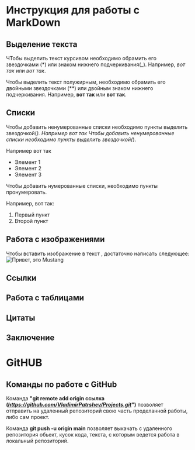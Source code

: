 # Инструкция для работы с MarkDown

## Выделение текста

ЧТобы выделить текст курсивом необходимо обрамить его звездочками (*) или знаком нижнего подчеркивания(_). Например, *вот так* или _вот так_.

Чтобы выделить текст полужирным, необходимо обрамить его двойными звездочками (**) или двойным знаком нижнего подчеркивания. Например, **вот так** или __вот так__.

## Списки

Чтобы добавить ненумерованные списки необходимо пункты выделить звездочкой(*). Например вот так 
Чтобы добавить ненумерованные списки необходимо пункты выделить звездочкой(*).

Например вот так 
* Элемент 1
* Элемент 2
* Элемент 3

Чтобы добавить нумерованные списки, необходимо пункты пронумеровать.

Например, вот так:
1. Первый пункт
2. Второй пункт

## Работа с изображениями

Чтобы вставить изображение в текст , достаточно написать следующее: 
![Привет, это Mustang](Mustang.jpg)

## Ссылки

## Работа с таблицами

## Цитаты

## Заключение

# GitHUB

## Команды по работе с GitHub

Команда __"git remote add origin ссылка (*https://github.com/VladimirPatrshev/Projects.git*")__ позволяет отправить на удаленный репозиторий свою часть проделанной работы, либо сам проект.  

Команда __git push -u origin main__ позволяет выкачать с удаленного репозитория обьект, кусок кода, текста, с которым ведется работа в локальный репозиторий.